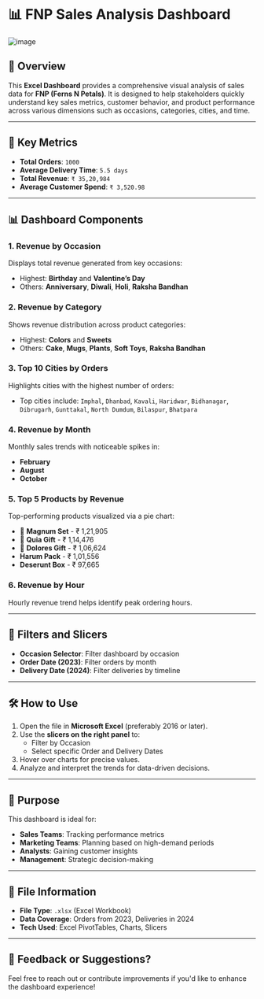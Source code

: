 # 📊 FNP Sales Analysis Dashboard

![image](https://github.com/user-attachments/assets/9b7d5b22-f63c-445b-9c86-f3743ba6a2c5)


## 📝 Overview

This **Excel Dashboard** provides a comprehensive visual analysis of sales data for **FNP (Ferns N Petals)**. It is designed to help stakeholders quickly understand key sales metrics, customer behavior, and product performance across various dimensions such as occasions, categories, cities, and time.

---

## 📌 Key Metrics

- **Total Orders**: `1000`
- **Average Delivery Time**: `5.5 days`
- **Total Revenue**: `₹ 35,20,984`
- **Average Customer Spend**: `₹ 3,520.98`

---

## 📊 Dashboard Components

### 1. **Revenue by Occasion**
Displays total revenue generated from key occasions:
- Highest: **Birthday** and **Valentine’s Day**
- Others: **Anniversary**, **Diwali**, **Holi**, **Raksha Bandhan**

### 2. **Revenue by Category**
Shows revenue distribution across product categories:
- Highest: **Colors** and **Sweets**
- Others: **Cake**, **Mugs**, **Plants**, **Soft Toys**, **Raksha Bandhan**

### 3. **Top 10 Cities by Orders**
Highlights cities with the highest number of orders:
- Top cities include: `Imphal`, `Dhanbad`, `Kavali`, `Haridwar`, `Bidhanagar`, `Dibrugarh`, `Gunttakal`, `North Dumdum`, `Bilaspur`, `Bhatpara`

### 4. **Revenue by Month**
Monthly sales trends with noticeable spikes in:
- **February**
- **August**
- **October**

### 5. **Top 5 Products by Revenue**
Top-performing products visualized via a pie chart:
- 🥇 **Magnum Set** - ₹ 1,21,905  
- 🥈 **Quia Gift** - ₹ 1,14,476  
- 🥉 **Dolores Gift** - ₹ 1,06,624  
- **Harum Pack** - ₹ 1,01,556  
- **Deserunt Box** - ₹ 97,665

### 6. **Revenue by Hour**
Hourly revenue trend helps identify peak ordering hours.

---

## 📅 Filters and Slicers

- **Occasion Selector**: Filter dashboard by occasion
- **Order Date (2023)**: Filter orders by month
- **Delivery Date (2024)**: Filter deliveries by timeline

---

## 🛠 How to Use

1. Open the file in **Microsoft Excel** (preferably 2016 or later).
2. Use the **slicers on the right panel** to:
   - Filter by Occasion
   - Select specific Order and Delivery Dates
3. Hover over charts for precise values.
4. Analyze and interpret the trends for data-driven decisions.

---

## 🎯 Purpose

This dashboard is ideal for:

- **Sales Teams**: Tracking performance metrics
- **Marketing Teams**: Planning based on high-demand periods
- **Analysts**: Gaining customer insights
- **Management**: Strategic decision-making

---

## 📂 File Information

- **File Type**: `.xlsx` (Excel Workbook)
- **Data Coverage**: Orders from 2023, Deliveries in 2024
- **Tech Used**: Excel PivotTables, Charts, Slicers

---

## 📩 Feedback or Suggestions?

Feel free to reach out or contribute improvements if you'd like to enhance the dashboard experience!

